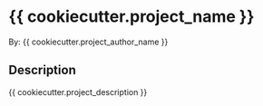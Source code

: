 # {{ cookiecutter.project_name }}

By: {{ cookiecutter.project_author_name }}

## Description
{{ cookiecutter.project_description }}